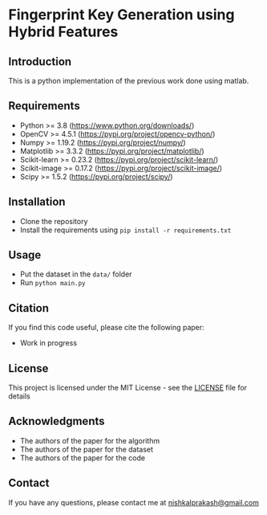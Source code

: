 # Fingerprint Key Generation using Hybrid Features

## Introduction
This is a python implementation of the previous work done using matlab.

## Requirements
* Python >= 3.8 (https://www.python.org/downloads/)
* OpenCV >= 4.5.1 (https://pypi.org/project/opencv-python/)
* Numpy >= 1.19.2 (https://pypi.org/project/numpy/)
* Matplotlib >= 3.3.2 (https://pypi.org/project/matplotlib/)
* Scikit-learn >= 0.23.2 (https://pypi.org/project/scikit-learn/)
* Scikit-image >= 0.17.2 (https://pypi.org/project/scikit-image/)
* Scipy >= 1.5.2 (https://pypi.org/project/scipy/)

## Installation
* Clone the repository
* Install the requirements using `pip install -r requirements.txt`

## Usage
* Put the dataset in the `data/` folder
* Run `python main.py`

## Citation
If you find this code useful, please cite the following paper:
* Work in progress

## License
This project is licensed under the MIT License - see the [LICENSE](LICENSE) file for details

## Acknowledgments
* The authors of the paper for the algorithm
* The authors of the paper for the dataset
* The authors of the paper for the code

## Contact
If you have any questions, please contact me at [nishkalprakash@gmail.com](mailto:nishkalprakash@gmail.com)